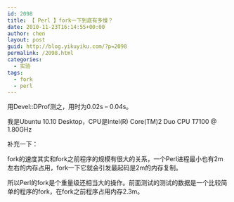 ```yaml
---
id: 2098
title: 【 Perl 】fork一下到底有多慢？
date: 2010-11-23T16:14:55+00:00
author: chen
layout: post
guid: http://blog.yikuyiku.com/?p=2098
permalink: /2098.html
categories:
  - 实验
tags:
  - fork
  - perl
---
```

用Devel::DProf测之，用时为0.02s &#8211; 0.04s。

我是Ubuntu 10.10 Desktop，CPU是Intel(R) Core(TM)2 Duo CPU T7100 @ 1.80GHz

补充一下：

fork的速度其实和fork之前程序的规模有很大的关系，一个Perl进程最小也有2m左右的内存占用，fork一下它就会引发最起码是2m的内存复制。

所以Perl的fork是个重量级还相当大的操作。前面测试的测试的数据是一个比较简单的程序的fork，在fork之前程序占用内存2.3m。